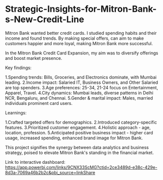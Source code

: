 # Strategic-Insights-for-Mitron-Bank-s-New-Credit-Line
Mitron Bank wanted better credit cards. I studied spending habits and their income and found trends. By making special offers, can aim to make customers happier and more loyal, making Mitron Bank more successful.

In the Mitron Bank Credit Card Expansion, my aim was to diversify offerings and boost market presence.

Key findings:

1.Spending trends: Bills, Groceries, and Electronics dominate, with Mumbai leading.
2.Income impact: Salaried IT, Business Owners, and Other Salaried are top spenders.
3.Age preferences: 25-34, 21-24 focus on Entertainment, Apparel, Travel.
4.City dynamics: Mumbai leads, diverse patterns in Delhi NCR, Bengaluru, and Chennai.
5.Gender & marital impact: Males, married individuals prominent card users.

Learnings:

1.Crafted targeted offers for demographics.
2.Introduced category-specific features.
3.Prioritized customer engagement.
4.Holistic approach - age, location, profession.
5.Anticipated positive business impact - higher card usage, increased spending, enhanced brand image for Mitron Bank. 

This project signifies the synergy between data analytics and business strategy, poised to elevate Mitron Bank's standing in the financial market.

Link to interactive dashboard:
https://app.powerbi.com/links/9CNX33ScMG?ctid=2ce3489d-e38c-429e-8d3a-7069a46b2b2c&pbi_source=linkShare


